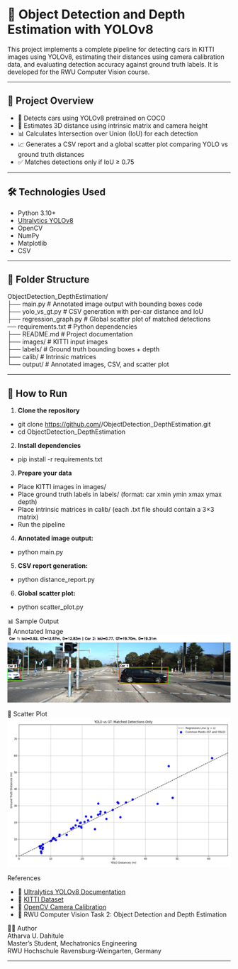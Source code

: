 # 🚗 Object Detection and Depth Estimation with YOLOv8

This project implements a complete pipeline for detecting cars in KITTI images using YOLOv8, estimating their distances using camera calibration data, and evaluating detection accuracy against ground truth labels. It is developed for the RWU Computer Vision course.

---

## 📌 Project Overview

- 🧠 Detects cars using YOLOv8 pretrained on COCO
- 📐 Estimates 3D distance using intrinsic matrix and camera height
- 📊 Calculates Intersection over Union (IoU) for each detection
- 📈 Generates a CSV report and a global scatter plot comparing YOLO vs ground truth distances
- ✅ Matches detections only if IoU ≥ 0.75

---

## 🛠️ Technologies Used

- Python 3.10+
- [Ultralytics YOLOv8](https://docs.ultralytics.com/)
- OpenCV
- NumPy
- Matplotlib
- CSV

---

## 📁 Folder Structure

ObjectDetection_DepthEstimation/   
    ├── main.py                 # Annotated image output with bounding boxes code  
    ├── yolo_vs_gt.py           # CSV generation with per-car distance and IoU   
    ├── regression_graph.py     # Global scatter plot of matched detections   
── requirements.txt             # Python dependencies  
    ├── README.md               # Project documentation  
    ├── images/                 # KITTI input images   
    ├── labels/                 # Ground truth bounding boxes + depth   
    ├── calib/                  # Intrinsic matrices   
    └── output/                 # Annotated images, CSV, and scatter plot


---

## 🚀 How to Run

1. **Clone the repository**
- git clone https://github.com/<Atharvdahitule>/ObjectDetection_DepthEstimation.git
- cd ObjectDetection_DepthEstimation


2. **Install dependencies**
- pip install -r requirements.txt

3. **Prepare your data**
- Place KITTI images in images/
- Place ground truth labels in labels/ (format: car xmin ymin xmax ymax depth)
- Place intrinsic matrices in calib/ (each .txt file should contain a 3×3 matrix)
- Run the pipeline

4. **Annotated image output:**
- python main.py

5. **CSV report generation:**
- python distance_report.py

6. **Global scatter plot:**
- python scatter_plot.py

📊 Sample Output  
📍 Annotated Image  
 ![Annotated Image](output/annotated_006227.png)  
 
📍 Scatter Plot  
![Scatter Plot](output/common_points.png)

References
- 📘 [Ultralytics YOLOv8 Documentation](https://docs.ultralytics.com/)
- 📘 [KITTI Dataset](https://www.cvlibs.net/datasets/kitti/)
- 📘 [OpenCV Camera Calibration](https://docs.opencv.org/4.x/dc/dbb/tutorial_py_calibration.html)
- 📘 RWU Computer Vision Task 2: Object Detection and Depth Estimation

👨‍🎓 Author  
Atharva U. Dahitule  
Master’s Student, Mechatronics Engineering  
RWU Hochschule Ravensburg-Weingarten, Germany

---
